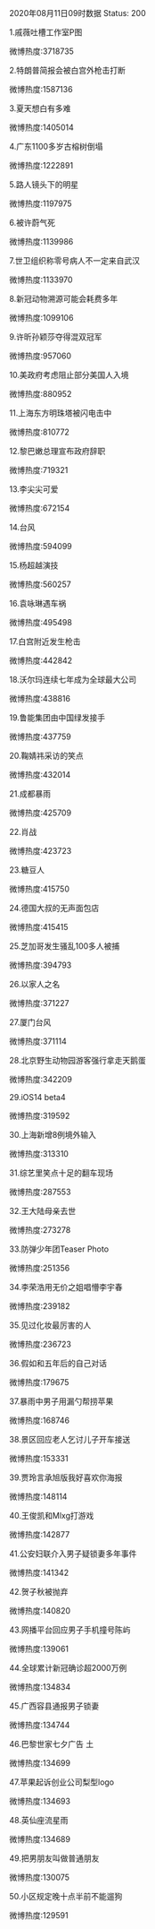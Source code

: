2020年08月11日09时数据
Status: 200

1.戚薇吐槽工作室P图

微博热度:3718735

2.特朗普简报会被白宫外枪击打断

微博热度:1587136

3.夏天想白有多难

微博热度:1405014

4.广东1100多岁古榕树倒塌

微博热度:1222891

5.路人镜头下的明星

微博热度:1197975

6.被许蔚气死

微博热度:1139986

7.世卫组织称零号病人不一定来自武汉

微博热度:1133970

8.新冠动物溯源可能会耗费多年

微博热度:1099106

9.许昕孙颖莎夺得混双冠军

微博热度:957060

10.美政府考虑阻止部分美国人入境

微博热度:880952

11.上海东方明珠塔被闪电击中

微博热度:810772

12.黎巴嫩总理宣布政府辞职

微博热度:719321

13.李尖尖可爱

微博热度:672154

14.台风

微博热度:594099

15.杨超越演技

微博热度:560257

16.袁咏琳遇车祸

微博热度:495498

17.白宫附近发生枪击

微博热度:442842

18.沃尔玛连续七年成为全球最大公司

微博热度:438816

19.鲁能集团由中国绿发接手

微博热度:437759

20.鞠婧祎采访的笑点

微博热度:432014

21.成都暴雨

微博热度:425709

22.肖战

微博热度:423723

23.糖豆人

微博热度:415750

24.德国大叔的无声面包店

微博热度:415415

25.芝加哥发生骚乱100多人被捕

微博热度:394793

26.以家人之名

微博热度:371227

27.厦门台风

微博热度:371114

28.北京野生动物园游客强行拿走天鹅蛋

微博热度:342209

29.iOS14 beta4

微博热度:319592

30.上海新增8例境外输入

微博热度:313310

31.综艺里笑点十足的翻车现场

微博热度:287553

32.王大陆母亲去世

微博热度:273278

33.防弹少年团Teaser Photo

微博热度:251356

34.李荣浩用无价之姐唱懵李宇春

微博热度:239182

35.见过化妆最厉害的人

微博热度:236723

36.假如和五年后的自己对话

微博热度:179675

37.暴雨中男子用漏勺帮捞苹果

微博热度:168746

38.景区回应老人乞讨儿子开车接送

微博热度:153331

39.贾玲言承旭版我好喜欢你海报

微博热度:148114

40.王俊凯和Mlxg打游戏

微博热度:142877

41.公安妇联介入男子疑锁妻多年事件

微博热度:141342

42.贺子秋被抛弃

微博热度:140820

43.网播平台回应男子手机撞号陈屿

微博热度:139061

44.全球累计新冠确诊超2000万例

微博热度:134834

45.广西容县通报男子锁妻

微博热度:134744

46.巴黎世家七夕广告 土

微博热度:134699

47.苹果起诉创业公司梨型logo

微博热度:134693

48.英仙座流星雨

微博热度:134689

49.把男朋友叫做普通朋友

微博热度:130075

50.小区规定晚十点半前不能遛狗

微博热度:129591

